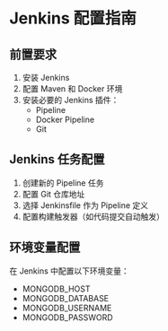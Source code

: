 # Jenkins 配置指南

## 前置要求
1. 安装 Jenkins
2. 配置 Maven 和 Docker 环境
3. 安装必要的 Jenkins 插件：
   - Pipeline
   - Docker Pipeline
   - Git

## Jenkins 任务配置
1. 创建新的 Pipeline 任务
2. 配置 Git 仓库地址
3. 选择 Jenkinsfile 作为 Pipeline 定义
4. 配置构建触发器（如代码提交自动触发）

## 环境变量配置
在 Jenkins 中配置以下环境变量：
- MONGODB_HOST
- MONGODB_DATABASE
- MONGODB_USERNAME
- MONGODB_PASSWORD